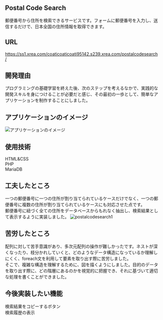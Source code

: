 ## Postal Code Search
郵便番号から住所を検索できるサービスです。フォームに郵便番号を入力し、送信するだけで、日本全国の住所情報を取得できます。

## URL
https://ss1.xrea.com/coaticoaticoati95142.s239.xrea.com/postalcodesearch/

## 開発理由
プログラミングの基礎学習を終えた後、次のステップを考えるなかで、実践的な開発スキルを身につけることが必要だと感じ、その最初の一歩として、簡単なアプリケーションを制作することにしました。

## アプリケーションのイメージ
![アプリケーションのイメージ](https://github.com/coaticoaticoati/PostalCodeSearch/assets/150308090/8a5b04b9-7474-458e-9d10-8a011b0e7b77)
## 使用技術
HTML&CSS  
PHP  
MariaDB

## 工夫したところ
一つの郵便番号に一つの住所が割り当てられているケースだけでなく、一つの郵便番号に複数の住所が割り当てられているケースにも対応させた点です。  
郵便番号に紐づく全ての住所をデータベースからもれなく抽出し、検索結果として表示するように実装しました。
![postalcodesearch1](https://github.com/coaticoaticoati/PostalCodeSearch/assets/150308090/d7f506e1-b45a-45ec-b879-63c78d0bb53d)

## 苦労したところ
配列に対して苦手意識があり、多次元配列の操作が難しかったです。ネストが深くなったり、枝分かれしていくと、どのようなデータ構造になっているか理解しにくく、foreach文を利用して要素を取り出す際に苦労しました。  
そこで、複雑な構造を理解するために、図を描くようにしました。目的のデータを取り出す際に、どの階層にあるのかを視覚的に把握でき、それに基づいて適切な処理を書くことができました。

## 今後実装したい機能
検索結果をコピーするボタン  
検索履歴の表示
